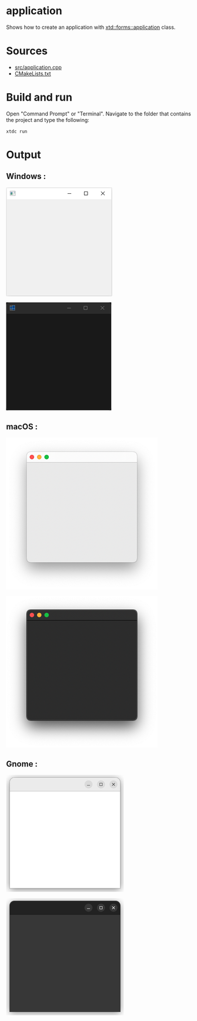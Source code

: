 # application

Shows how to create an application with  [xtd::forms::application](../../../../src/xtd.forms/include/xtd/forms/application.h) class.

# Sources

* [src/application.cpp](src/application.cpp)
* [CMakeLists.txt](CMakeLists.txt)

# Build and run

Open "Command Prompt" or "Terminal". Navigate to the folder that contains the project and type the following:

```shell
xtdc run
```

# Output

## Windows :

![Screenshot](../../../../docs/pictures/examples/applications/application_w.png)

![Screenshot](../../../../docs/pictures/examples/applications/application_wd.png)

## macOS :

![Screenshot](../../../../docs/pictures/examples/applications/application_m.png)

![Screenshot](../../../../docs/pictures/examples/applications/application_md.png)

## Gnome :

![Screenshot](../../../../docs/pictures/examples/applications/application_g.png)

![Screenshot](../../../../docs/pictures/examples/applications/application_gd.png)
